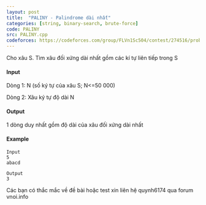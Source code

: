 ```yaml
---
layout: post
title:  "PALINY - Palindrome dài nhất"
categories: [string, binary-search, brute-force]
code: PALINY
src: PALINY.cpp
codeforces: https://codeforces.com/group/FLVn1Sc504/contest/274516/problem/D
---
```




Cho xâu S. Tìm xâu đối xứng dài nhất gồm các kí tự liên tiếp trong S

#### Input

Dòng 1: N (số ký tự của xâu S; N<=50 000)

Dòng 2: Xâu ký tự độ dài N

#### Output

1 dòng duy nhất gồm độ dài của xâu đối xứng dài nhất

#### Example

```
Input
5
abacd

Output
3
```

Các bạn có thắc mắc về đề bài hoặc test xin liên hệ quynh6174 qua forum vnoi.info

<!--more-->

